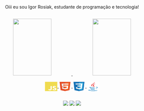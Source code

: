 <div align="center">
<link rel="stylesheet" href="https://cdn.jsdelivr.net/gh/devicons/devicon@v2.14.0/devicon.min.css">
Oiii eu sou Igor Rosiak, estudante de programação e tecnologia!
  
  ##
  
<div align="center" width="100%">
  <a href="https://github.com/Igorrosiak">
  <img height="180em" width="49%" src="https://github-readme-stats.vercel.app/api?username=Igorrosiak&show_icons=true&theme=radical&include_all_commits=true&count_private=true"/>
  <img height="180em" width="49%" src="https://github-readme-stats.vercel.app/api/top-langs/?username=Igorrosiak&layout=compact&langs_count=7&theme=radical"/>
</div>
  
<div style="display: inline_block"><br>
  <img align="center" alt="Igor-Js" height="30" width="40" src="https://raw.githubusercontent.com/devicons/devicon/master/icons/javascript/javascript-plain.svg">
  <img align="center" alt="Igor-HTML" height="30" width="40" src="https://raw.githubusercontent.com/devicons/devicon/master/icons/html5/html5-original.svg">
  <img align="center" alt="Igor-CSS" height="30" width="40" src="https://raw.githubusercontent.com/devicons/devicon/master/icons/css3/css3-original.svg">
  <img align="center" alt="Igor-JAVA" height="30" width="40" src="https://raw.githubusercontent.com/devicons/devicon/master/icons/java/java-original.svg">
</div>
  
  ##
 
<div> 
  <a href="https://www.linkedin.com/in/igor-rosiak/" target="_blank"><img src="https://img.shields.io/badge/-LinkedIn-%230077B5?style=for-the-badge&logo=linkedin&logoColor=white" target="_blank"></a> 
  <a href="mailto:igorluizbelterrosiak@gmail.com" target="_blank"><img src="https://img.shields.io/badge/Gmail-D14836?style=for-the-badge&logo=gmail&logoColor=white" target="_blank"></a> 
  <a href="https://discord.gg/Q744udeN" target="_blank"><img src="https://img.shields.io/badge/Discord-5865F2?style=for-the-badge&logo=discord&logoColor=white" target="_blank"></a>
</div>
</div>
